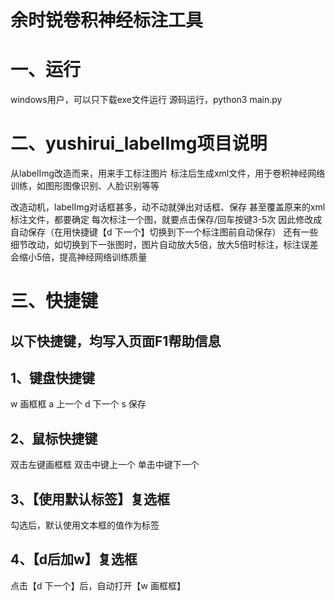 # 余时锐卷积神经标注工具

# 一、运行
windows用户，可以只下载exe文件运行
源码运行，python3 main.py

# 二、yushirui_labelImg项目说明
从labelImg改造而来，用来手工标注图片
标注后生成xml文件，用于卷积神经网络训练，如图形图像识别、人脸识别等等

改造动机，labelImg对话框甚多，动不动就弹出对话框、保存
甚至覆盖原来的xml标注文件，都要确定
每次标注一个图，就要点击保存/回车按键3-5次
因此修改成自动保存（在用快捷键【d 下一个】切换到下一个标注图前自动保存）
还有一些细节改动，如切换到下一张图时，图片自动放大5倍，放大5倍时标注，标注误差会缩小5倍，提高神经网络训练质量

# 三、快捷键
## 以下快捷键，均写入页面F1帮助信息
## 1、键盘快捷键

w 画框框
a 上一个
d 下一个
s 保存

## 2、鼠标快捷键

双击左键画框框
双击中键上一个
单击中键下一个

## 3、【使用默认标签】复选框

勾选后，默认使用文本框的值作为标签

## 4、【d后加w】复选框

点击【d 下一个】后，自动打开【w 画框框】